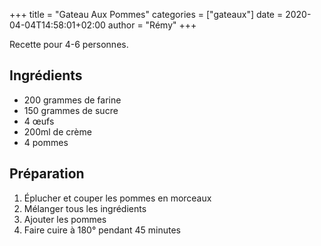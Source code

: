 +++
title = "Gateau Aux Pommes"
categories = ["gateaux"]
date = 2020-04-04T14:58:01+02:00
author = "Rémy"
+++

Recette pour 4-6 personnes.

<!--more-->
## Ingrédients

* 200 grammes de farine
* 150 grammes de sucre
* 4 œufs
* 200ml de crème
* 4 pommes

## Préparation

1. Éplucher et couper les pommes en morceaux
1. Mélanger tous les ingrédients
1. Ajouter les pommes
1. Faire cuire à 180° pendant 45 minutes
